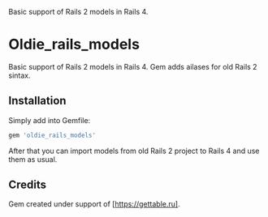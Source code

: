 
Basic support of Rails 2 models in Rails 4.

Oldie_rails_models
==================

Basic support of Rails 2 models in Rails 4. Gem adds ailases for old Rails 2 sintax.

## Installation

Simply add into Gemfile:

```ruby
gem 'oldie_rails_models'
```

After that you can import models from old Rails 2 project to Rails 4 and use them as usual.

## Credits

Gem created under support of [https://gettable.ru].
